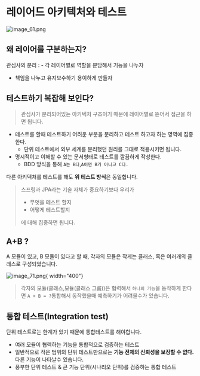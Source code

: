 # 레이어드 아키텍처와 테스트
![image_61.png](image_6.png)
## 왜 레이어를 구분하는지?
관심사의 분리
: - 각 레이어별로 역할을 분담해서 기능을 나누자
- 책임을 나누고 유지보수하기 용이하게 만들자

## 테스트하기 복잡해 보인다?
> 관심사가 분리되어있는 아키텍처 구조이기 때문에 레이어별로 뜯어서 접근을 하면 됩니다.
+ 테스트를 할때 테스트하기 어려운 부분을 분리하고 테스트 하고자 하는 영역에 집중한다.    
  + 단위 테스트에서 외부 세계를 분리했던 원리를 그대로 적용시키면 됩니다.
+ 명시적이고 이해할 수 있는 문서형태로 테스트를 깔끔하게 작성한다.  
  + BDD 방식을 통해 `A는 B다`,`A이면 B가 아니고 C다.`

다른 아키텍처를 테스트를 해도 **위 테스트 방식**은 동일합니다.  
  
> 스프링과 JPA라는 기술 자체가 중요하기보다 우리가 
> + 무엇을 테스트 할지
> + 어떻게 테스트할지  
>   
> 에 대해 집중하면 됩니다.

## A+B ?
A 모듈이 있고, B 모듈이 있다고 할 때, 각자의 모듈은 작게는 클래스, 혹은 여러개의 클래스로 구성되었습니다.

![image_71.png](image_7.png){ width="400"}  

> 각자의 모듈(클래스,모듈(클래스 그룹))은 협력해서 `하나의 기능`을 동작하게 한다면
`A + B = ?`통합해서 동작했을때 예측하기가 어려울수가 있습니다.

## 통합 테스트(Integration test)  
단위 테스트로는 한계가 있기 때문에 통합테스트를 해야합니다.
- 여러 모듈이 협력하는 기능을 통합적으로 검증하는 테스트
- 일반적으로 작은 범위의 단위 테스트만으로는 **기능 전체의 신뢰성을 보장할 수 없다.**  
  다른 기능이 나타날수 있습니다.
- 풍부한 단위 테스트 & 큰 기능 단위(시나리오 단위)를 검증하는 통합 테스트
